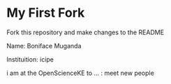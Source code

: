 # My First Fork
Fork this repository and make changes to the README

Name: Boniface Muganda

Instituition: icipe

i am at the OpenScienceKE to ... : meet new people
